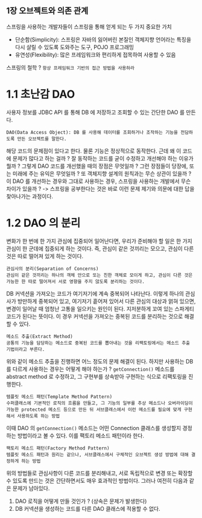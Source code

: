 ## 1장 오브젝트와 의존 관계
스프링을 사용하는 개발자들이 스프링을 통해 얻게 되는 두 가지 중요한 가치
- 단순함(Simplicity): 스프링은 자바의 잃어버린 본질인 객체지향 언어라는 특징을 다시 살릴 수 있도록 도와주는 도구, POJO 프로그래밍
- 유연성(Flexibility): 많은 프레임워크와 편리하게 접목하여 사용할 수 있음

스프링의 철학 ? 
```항상 프레임워크 기반의 접근 방법을 사용하라```

# 1.1 초난감 DAO
사용자 정보를 JDBC API 를 통해 DB 에 저장하고 조회할 수 있는 간단한 DAO 를 만든다.
````
DAO(Data Access Object): DB 를 사용해 데이터를 조회하거나 조작하는 기능을 전담하도록 만든 오브젝트를 말한다.
````

해당 코드의 문제점이 있다고 한다. 물론 기능은 정상적으로 동작한다. 근데 왜 이 코드에 문제가 많다고 하는 걸까 ? 잘 동작하는 코드를 굳이 수정하고 개선해야 하는 이유가 뭘까 ? 그렇게 DAO 코드를 개선했을 때의 장점은 무엇일까 ? 그런 장점들이 당장에, 또는 미래에 주는 유익은 무엇일까 ? 또 객체지향 설계의 원칙과는 무슨 상관이 있을까 ? 이 DAO 를 개선하는 경우와 그대로 사용하는 경우, 스프링을 사용하는 개발에서 무슨 차이가 있을까 ?
-> 스프링을 공부한다는 것은 바로 이런 문제 제기와 의문에 대한 답을 찾아나가는 과정이다. 

# 1.2 DAO 의 분리
변화가 한 번에 한 가지 관심에 집중되어 일어난다면, 우리가 준비해야 할 일은 한 가지 관심이 한 군데에 집중되게 하는 것이다.
즉, 관심이 같은 것끼리는 모으고, 관심이 다른 것은 따로 떨어져 있게 하는 것이다.
```
관심사의 분리(Separation of Concerns)
관심이 같은 것끼리는 하나의 객체 안으로 또는 친한 객체로 모이게 하고, 관심이 다른 것은 가능한 한 따로 떨어져서 서로 영향을 주지 않도록 분리하는 것이다.
```

DB 커넥션을 가져오는 코드가 여기저기에 계속 중복되어 나타난다. 이렇게 하나의 관심사가 방만하게 중복되어 있고, 여기저기 흩어져 있어서 다른 관심의 대상과 얽혀 있으면, 변경이 일어날 때 엄청난 고통을 일으키는 원인이 된다. 지저분하게 꼬여 있는 스파게티 코드가 된다는 뜻이다.
이 경우 커넥션을 가져오는 중복된 코드를 분리하는 것으로 해결할 수 있다.
```
메소드 추출(Extract Method)
공통의 기능을 담당하는 메소드로 중복된 코드를 뽑아내는 것을 리팩토링에서는 메소드 추출 기법이라고 부른다.
```

위와 같이 메소드 추출을 진행하면 어느 정도의 문제 해결이 된다. 하지만 사용하는 DB 를 다르게 사용하는 경우는 어떻게 해야 하는가 ? 
`getConnection()` 메소드를 abstract method 로 수정하고, 그 구현부를 상속받아 구현하는 식으로 리팩토링을 진행한다.
```
템플릿 메소드 패턴(Template Method Pattern)
수퍼클래스에 기본적인 로직의 흐름을 만들고, 그 기능의 일부를 추상 메소드나 오버라이딩이 가능한 protected 메소드 등으로 만든 뒤 서브클래스에서 이런 메소드를 필요에 맞게 구현해서 사용하도록 하는 방법
```

이때 DAO 의 `getConnection()` 메소드는 어떤 Connection 클래스를 생성할지 경정하는 방법이라고 볼 수 있다. 이를 팩토리 메소드 패턴이라 한다.
```
팩토리 메소드 패턴(Factory Method Pattern)
템플릿 메소드 패턴과 원리는 같으나, 서브클래스에서 구체적인 오브젝트 생성 방법에 대해 결정하게 하는 방법
```

위의 방법들로 관심사항이 다른 코드를 분리해내고, 서로 독립적으로 변경 또는 확장할 수 있도록 만드는 것은 간단하면서도 매우 효과적인 방법이다. 그러나 여전히 다음과 같은 문제가 남아있다. 
1. DAO 로직을 어떻게 만들 것인가 ? (상속은 문제가 발생한다)
2. DB 커넥션을 생성하는 코드를 다른 DAO 클래스에 적용할 수 없다.


